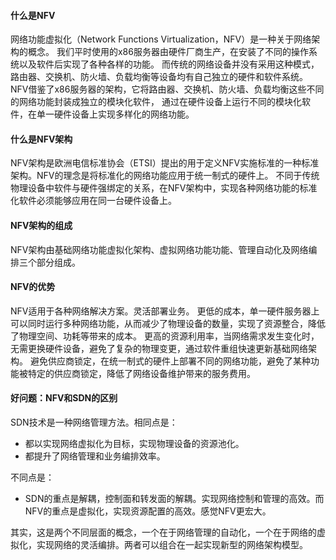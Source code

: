 #### 什么是NFV
网络功能虚拟化（Network Functions Virtualization，NFV）是一种关于网络架构的概念。
我们平时使用的x86服务器由硬件厂商生产，在安装了不同的操作系统以及软件后实现了各种各样的功能。
而传统的网络设备并没有采用这种模式，路由器、交换机、防火墙、负载均衡等设备均有自己独立的硬件和软件系统。
NFV借鉴了x86服务器的架构，它将路由器、交换机、防火墙、负载均衡这些不同的网络功能封装成独立的模块化软件，
通过在硬件设备上运行不同的模块化软件，在单一硬件设备上实现多样化的网络功能。

#### 什么是NFV架构
NFV架构是欧洲电信标准协会（ETSI）提出的用于定义NFV实施标准的一种标准架构。NFV的理念是将标准化的网络功能应用于统一制式的硬件上。
不同于传统物理设备中软件与硬件强绑定的关系，在NFV架构中，实现各种网络功能的标准化软件必须能够应用在同一台硬件设备上。

#### NFV架构的组成
NFV架构由基础网络功能虚拟化架构、虚拟网络功能功能、管理自动化及网络编排三个部分组成。

#### NFV的优势
NFV适用于各种网络解决方案。灵活部署业务。
更低的成本，单一硬件服务器上可以同时运行多种网络功能，从而减少了物理设备的数量，实现了资源整合，降低了物理空间、功耗等带来的成本。
更高的资源利用率，当网络需求发生变化时，无需更换硬件设备，避免了复杂的物理变更，通过软件重组快速更新基础网络架构。
避免供应商锁定，在统一制式的硬件上部署不同的网络功能，避免了某种功能被特定的供应商锁定，降低了网络设备维护带来的服务费用。

#### 好问题：NFV和SDN的区别
SDN技术是一种网络管理方法。相同点是：
- 都以实现网络虚拟化为目标，实现物理设备的资源池化。
- 都提升了网络管理和业务编排效率。

不同点是：
- SDN的重点是解耦，控制面和转发面的解耦。实现网络控制和管理的高效。而NFV的重点是虚拟化，实现资源配置的高效。感觉NFV更宏大。

其实，这是两个不同层面的概念，一个在于网络管理的自动化，一个在于网络的虚拟化，实现网络的灵活编排。两者可以组合在一起实现新型的网络架构模型。
